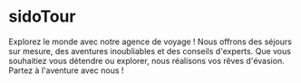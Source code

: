 # sidoTour
Explorez le monde avec notre agence de voyage ! Nous offrons des séjours sur mesure, des aventures inoubliables et des conseils d'experts. Que vous souhaitiez vous détendre ou explorer, nous réalisons vos rêves d'évasion. Partez à l'aventure avec nous !

